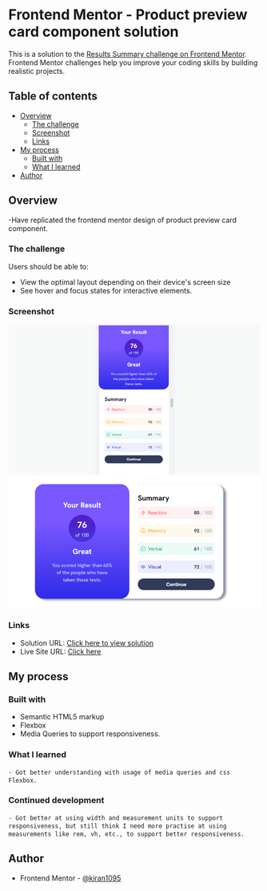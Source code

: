 # Frontend Mentor - Product preview card component solution

This is a solution to the [Results Summary challenge on Frontend Mentor](https://www.frontendmentor.io/challenges/results-summary-component-CE_K6s0maV/hub). Frontend Mentor challenges help you improve your coding skills by building realistic projects. 

## Table of contents

- [Overview](#overview)
  - [The challenge](#the-challenge)
  - [Screenshot](#screenshot)
  - [Links](#links)
- [My process](#my-process)
  - [Built with](#built-with)
  - [What I learned](#what-i-learned)
- [Author](#author)

## Overview

-Have replicated the frontend mentor design of product preview card component.

### The challenge

Users should be able to:

- View the optimal layout depending on their device's screen size
- See hover and focus states for interactive elements.

### Screenshot

![](./Preview%20images/resultsSummaryMobile.PNG)
![](./Preview%20images/resultsSummaryWeb.PNG)

### Links

- Solution URL: [Click here to view solution](https://github.com/kiran1095/results-summary-frontendMentor)
- Live Site URL: [Click here](https://kiran1095.github.io/results-summary-frontendMentor/)

## My process

### Built with

- Semantic HTML5 markup
- Flexbox
- Media Queries to support responsiveness.

### What I learned

    - Got better understanding with usage of media queries and css Flexbox.

### Continued development

    - Got better at using width and measurement units to support responsiveness, but still think I need more practise at using measurements like rem, vh, etc., to support better responsiveness.

## Author

- Frontend Mentor - [@kiran1095](https://www.frontendmentor.io/profile/kiran1095)
